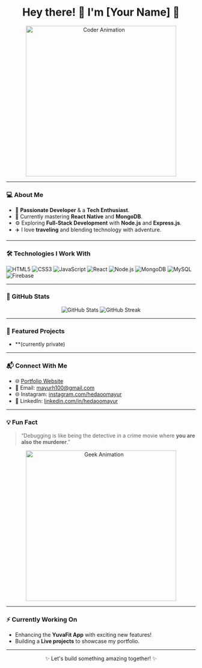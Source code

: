 <h1 align="center">Hey there! 👋 I'm [Your Name] 🚀</h1>

<p align="center">
  <img src="https://media.giphy.com/media/qgQUggAC3Pfv687qPC/giphy.gif" width="400" alt="Coder Animation">
</p>

---

### 💻 About Me
- 🌟 **Passionate Developer** & a **Tech Enthusiast**.
- 🌱 Currently mastering **React Native** and **MongoDB**.
- ⚙️ Exploring **Full-Stack Development** with **Node.js** and **Express.js**.
- ✈️ I love **traveling** and blending technology with adventure.

---

### 🛠️ Technologies I Work With
![HTML5](https://img.shields.io/badge/-HTML5-E34F26?style=flat-square&logo=html5&logoColor=white)
![CSS3](https://img.shields.io/badge/-CSS3-1572B6?style=flat-square&logo=css3)
![JavaScript](https://img.shields.io/badge/-JavaScript-F7DF1E?style=flat-square&logo=javascript&logoColor=black)
![React](https://img.shields.io/badge/-React-61DAFB?style=flat-square&logo=react&logoColor=black)
![Node.js](https://img.shields.io/badge/-Node.js-339933?style=flat-square&logo=node.js&logoColor=white)
![MongoDB](https://img.shields.io/badge/-MongoDB-47A248?style=flat-square&logo=mongodb&logoColor=white)
![MySQL](https://img.shields.io/badge/-MySQL-4479A1?style=flat-square&logo=mysql&logoColor=white)
![Firebase](https://img.shields.io/badge/-Firebase-FFCA28?style=flat-square&logo=firebase&logoColor=black)

---

### 🌟 GitHub Stats
<p align="center">
  <img src="https://github-readme-stats.vercel.app/api?username=mayurhedaoo100&show_icons=true&theme=radical" alt="GitHub Stats">
  <img src="https://github-readme-streak-stats.herokuapp.com?user=mayurhedaoo100&theme=radical" alt="GitHub Streak">
</p>

---

### 🚀 Featured Projects
- **(currently private)

---

### 📬 Connect With Me
- 🌐 [Portfolio Website](https://hedaoomayur.netlify.app/)
- 📧 Email: [mayurh100@gmail.com](mailto:mayurh100@gmail.com)
- 🌐 Instagram: [instagram.com/hedaoomayur](https://instagram.com/hedaoomayur)
- 💼 LinkedIn: [linkedin.com/in/hedaoomayur](https://www.linkedin.com/in/hedaoomayur)

---

### 💡 Fun Fact
> “Debugging is like being the detective in a crime movie where **you are also the murderer**.”

<p align="center">
  <img src="https://media.giphy.com/media/L8K62iTDkzGX6/giphy.gif" width="400" alt="Geek Animation">
</p>

---

### ⚡ Currently Working On
- Enhancing the **YuvaFit App** with exciting new features!
- Building a **Live projects** to showcase my portfolio.

---

<p align="center">✨ Let's build something amazing together! ✨</p>

